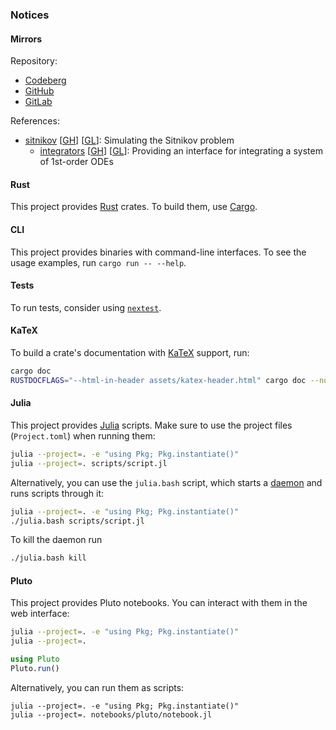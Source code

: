 ### Notices

#### Mirrors

Repository:
- [Codeberg](https://codeberg.org/paveloom-university/Computer-Simulation-S10-2022)
- [GitHub](https://github.com/paveloom-university/Computer-Simulation-S10-2022)
- [GitLab](https://gitlab.com/paveloom-g/university/s10-2022/computer-simulation)

References:
- [sitnikov](sitnikov) [[GH](https://paveloom-university.github.io/Computer-Simulation-S10-2022)] [[GL](https://paveloom-g.gitlab.io/university/s10-2022/computer-simulation)]: Simulating the Sitnikov problem
  - [integrators](sitnikov/integrators) [[GH](https://paveloom-university.github.io/Computer-Simulation-S10-2022/sitnikov/integrators/index.html)] [[GL](https://paveloom-g.gitlab.io/university/s10-2022/computer-simulation/sitnikov/integrators/index.html)]: Providing an interface for integrating a system of 1st-order ODEs

#### Rust

This project provides [Rust](https://www.rust-lang.org) crates. To build them, use [Cargo](https://doc.rust-lang.org/cargo).

#### CLI

This project provides binaries with command-line interfaces. To see the usage examples, run `cargo
run -- --help`.

#### Tests

To run tests, consider using [`nextest`](https://nexte.st).

#### KaTeX

To build a crate's documentation with [KaTeX](https://katex.org) support, run:

```bash
cargo doc
RUSTDOCFLAGS="--html-in-header assets/katex-header.html" cargo doc --no-deps --open
```

#### Julia

This project provides [Julia](https://julialang.org) scripts. Make sure to use the project files (`Project.toml`) when running them:

```bash
julia --project=. -e "using Pkg; Pkg.instantiate()"
julia --project=. scripts/script.jl
```

Alternatively, you can use the `julia.bash` script, which starts a [daemon](https://github.com/dmolina/DaemonMode.jl) and runs scripts through it:

```bash
julia --project=. -e "using Pkg; Pkg.instantiate()"
./julia.bash scripts/script.jl
```

To kill the daemon run

```bash
./julia.bash kill
```

#### Pluto

This project provides Pluto notebooks. You can interact with them in the web interface:

```bash
julia --project=. -e "using Pkg; Pkg.instantiate()"
julia --project=.
```

```julia
using Pluto
Pluto.run()
```

Alternatively, you can run them as scripts:

```
julia --project=. -e "using Pkg; Pkg.instantiate()"
julia --project=. notebooks/pluto/notebook.jl
```
